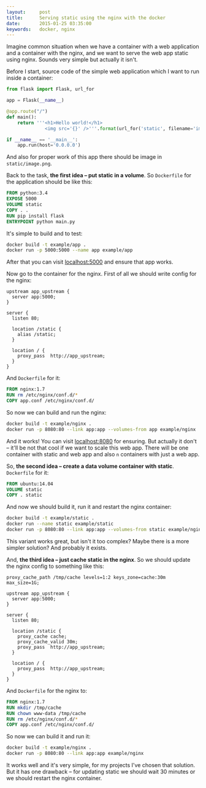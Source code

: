 ```yaml
---
layout:     post
title:      Serving static using the nginx with the docker
date:       2015-01-25 03:35:00
keywords:   docker, nginx
---
```


Imagine common situation when we have a container with a web application and a container
with the nginx, and we want to serve the web app static using nginx. Sounds very
simple but actually it isn't.

Before I start, source code of the simple web application which I want to run inside a container:

```python
from flask import Flask, url_for

app = Flask(__name__)

@app.route("/")
def main():
    return '''<h1>Hello world!</h1>
              <img src='{}' />'''.format(url_for('static', filename='image.png'))

if __name__ == '__main__':
    app.run(host='0.0.0.0')
```
And also for proper work of this app there should be image in `static/image.png`.

Back to the task, **the first idea &ndash; put static in a volume**. So `Dockerfile` for
the application should be like this:

```dockerfile
FROM python:3.4
EXPOSE 5000
VOLUME static
COPY . .
RUN pip install flask
ENTRYPOINT python main.py
```

It's simple to build and to test:

```bash
docker build -t example/app .
docker run -p 5000:5000 --name app example/app
```

After that you can visit [localhost:5000](http://localhost:5000) and ensure
that app works.

Now go to the container for the nginx. First of all we should write config for the nginx:

```nginx
upstream app_upstream {
  server app:5000;
}

server {
  listen 80;

  location /static {
    alias /static;
  }

  location / {
    proxy_pass  http://app_upstream;
  }
}
```

And `Dockerfile` for it:

```dockerfile
FROM nginx:1.7
RUN rm /etc/nginx/conf.d/*
COPY app.conf /etc/nginx/conf.d/
```

So now we can build and run the nginx:

```bash
docker build -t example/nginx .
docker run -p 8080:80 --link app:app --volumes-from app example/nginx
```

And it works! You can visit [localhost:8080](http://localhost:8080) for ensuring.
But actually it don't &ndash; it'll be not that cool if we want to scale this web app.
There will be one container with static and web app and also `n` containers with just a web app.

So, **the second idea &ndash; create a data volume container with static**.
`Dockerfile` for it:

```dockerfile
FROM ubuntu:14.04
VOLUME static
COPY . static
```

And now we should build it, run it and restart the nginx container:

```bash
docker build -t example/static .
docker run --name static example/static
docker run -p 8080:80 --link app:app --volumes-from static example/nginx
```

This variant works great, but isn't it too complex? Maybe there is a more simpler solution?
And probably it exists.

And, **the third idea &ndash; just cache static in the nginx**.
So we should update the nginx config to something like this:

```nginx
proxy_cache_path /tmp/cache levels=1:2 keys_zone=cache:30m max_size=1G;

upstream app_upstream {
  server app:5000;
}

server {
  listen 80;

  location /static {
    proxy_cache cache;
    proxy_cache_valid 30m;
    proxy_pass  http://app_upstream;
  }

  location / {
    proxy_pass  http://app_upstream;
  }
}
```

And `Dockerfile` for the nginx to:

```dockerfile
FROM nginx:1.7
RUN mkdir /tmp/cache
RUN chown www-data /tmp/cache
RUN rm /etc/nginx/conf.d/*
COPY app.conf /etc/nginx/conf.d/
```

So now we can build it and run it:

```bash
docker build -t example/nginx .
docker run -p 8080:80 --link app:app example/nginx
```

It works well and it's very simple, for my projects I've chosen that solution.
But it has one drawback &ndash; for updating static we should wait 30 minutes
or we should restart the nginx container.
